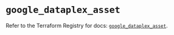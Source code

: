# `google_dataplex_asset`

Refer to the Terraform Registry for docs: [`google_dataplex_asset`](https://registry.terraform.io/providers/hashicorp/google/5.26.0/docs/resources/dataplex_asset).
